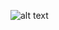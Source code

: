 ![alt text](https://git.cybbh.space/os/public/-/raw/master/os/modules/006_windows_boot_process/pages/winboot1.png)

